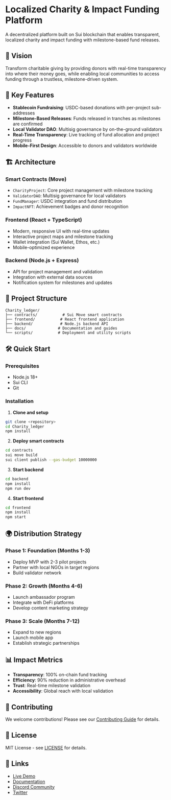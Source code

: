 # Localized Charity & Impact Funding Platform

A decentralized platform built on Sui blockchain that enables transparent, localized charity and impact funding with milestone-based fund releases.

## 🎯 Vision

Transform charitable giving by providing donors with real-time transparency into where their money goes, while enabling local communities to access funding through a trustless, milestone-driven system.

## 🚀 Key Features

- **Stablecoin Fundraising**: USDC-based donations with per-project sub-addresses
- **Milestone-Based Releases**: Funds released in tranches as milestones are confirmed
- **Local Validator DAO**: Multisig governance by on-the-ground validators
- **Real-Time Transparency**: Live tracking of fund allocation and project progress
- **Mobile-First Design**: Accessible to donors and validators worldwide

## 🏗️ Architecture

### Smart Contracts (Move)
- `CharityProject`: Core project management with milestone tracking
- `ValidatorDAO`: Multisig governance for local validators
- `FundManager`: USDC integration and fund distribution
- `ImpactNFT`: Achievement badges and donor recognition

### Frontend (React + TypeScript)
- Modern, responsive UI with real-time updates
- Interactive project maps and milestone tracking
- Wallet integration (Sui Wallet, Ethos, etc.)
- Mobile-optimized experience

### Backend (Node.js + Express)
- API for project management and validation
- Integration with external data sources
- Notification system for milestones and updates

## 📁 Project Structure

```
Charity_ledger/
├── contracts/           # Sui Move smart contracts
├── frontend/           # React frontend application
├── backend/            # Node.js backend API
├── docs/              # Documentation and guides
└── scripts/           # Deployment and utility scripts
```

## 🛠️ Quick Start

### Prerequisites
- Node.js 18+
- Sui CLI
- Git

### Installation

1. **Clone and setup**
```bash
git clone <repository>
cd Charity_ledger
npm install
```

2. **Deploy smart contracts**
```bash
cd contracts
sui move build
sui client publish --gas-budget 10000000
```

3. **Start backend**
```bash
cd backend
npm install
npm run dev
```

4. **Start frontend**
```bash
cd frontend
npm install
npm start
```

## 🌍 Distribution Strategy

### Phase 1: Foundation (Months 1-3)
- Deploy MVP with 2-3 pilot projects
- Partner with local NGOs in target regions
- Build validator network

### Phase 2: Growth (Months 4-6)
- Launch ambassador program
- Integrate with DeFi platforms
- Develop content marketing strategy

### Phase 3: Scale (Months 7-12)
- Expand to new regions
- Launch mobile app
- Establish strategic partnerships

## 📊 Impact Metrics

- **Transparency**: 100% on-chain fund tracking
- **Efficiency**: 90% reduction in administrative overhead
- **Trust**: Real-time milestone validation
- **Accessibility**: Global reach with local validation

## 🤝 Contributing

We welcome contributions! Please see our [Contributing Guide](docs/CONTRIBUTING.md) for details.

## 📄 License

MIT License - see [LICENSE](LICENSE) for details.

## 🔗 Links

- [Live Demo](https://charity-ledger.vercel.app)
- [Documentation](https://docs.charity-ledger.com)
- [Discord Community](https://discord.gg/charity-ledger)
- [Twitter](https://twitter.com/charity_ledger) 